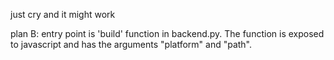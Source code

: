 just cry and it might work

plan B: entry point is 'build' function in backend.py. The function is exposed to javascript and has the arguments "platform" and "path".